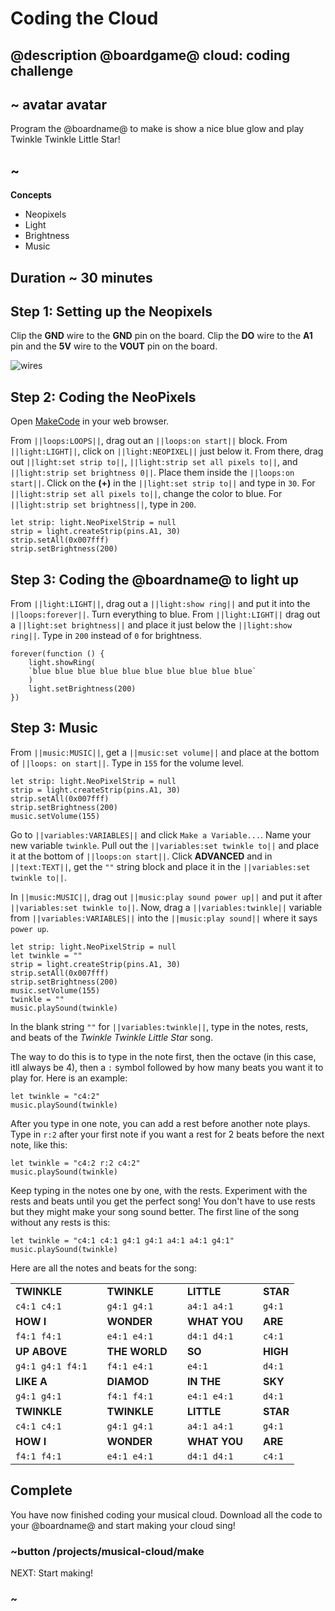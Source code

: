# Coding the Cloud

## @description @boardgame@ cloud: coding challenge

## ~ avatar avatar 

Program the @boardname@ to make is show a nice blue glow and play Twinkle Twinkle Little Star!

## ~

**Concepts**

* Neopixels
* Light
* Brightness
* Music 

## Duration ~ 30 minutes

## Step 1: Setting up the Neopixels 

Clip the **GND** wire to the **GND** pin on the board. Clip the **DO** wire to the **A1** pin and the **5V** wire to the **VOUT** pin on the board.

![wires](/static/cp/projects/musical-cloud/wires.jpg)

## Step 2: Coding the NeoPixels

Open [MakeCode](@homeurl@) in your web browser.

From ``||loops:LOOPS||``, drag out an ``||loops:on start||`` block. From ``||light:LIGHT||``, click on ``||light:NEOPIXEL||`` just below it. From there, drag out ``||light:set strip to||``, ``||light:strip set all pixels to||``, and ``||light:strip set brightness 0||``. Place them inside the ``||loops:on start||``.  Click on the **(+)** in the ``||light:set strip to||`` and type in `30`. For ``||light:strip set all pixels to||``, change the color to blue. For ``||light:strip set brightness||``, type in `200`.

```blocks
let strip: light.NeoPixelStrip = null
strip = light.createStrip(pins.A1, 30)
strip.setAll(0x007fff)
strip.setBrightness(200)
```

## Step 3: Coding the @boardname@ to light up

From ``||light:LIGHT||``, drag out a ``||light:show ring||`` and put it into the ``||loops:forever||``. Turn everything to blue. From ``||light:LIGHT||`` drag out a ``||light:set brightness||`` and place it just below the ``||light:show ring||``. Type in `200` instead of `0` for brightness. 

```blocks
forever(function () {
    light.showRing(
    `blue blue blue blue blue blue blue blue blue blue`
    )
    light.setBrightness(200)
})
```

## Step 3: Music

From ``||music:MUSIC||``, get a ``||music:set volume||`` and place at the bottom of ``||loops: on start||``. Type in ``155`` for the volume level.

```blocks
let strip: light.NeoPixelStrip = null
strip = light.createStrip(pins.A1, 30)
strip.setAll(0x007fff)
strip.setBrightness(200)
music.setVolume(155)
```

Go to ``||variables:VARIABLES||`` and click ``Make a Variable...``. Name your new variable ``twinkle``. Pull out the ``||variables:set twinkle to||`` and place it at the bottom of ``||loops:on start||``. Click **ADVANCED** and in ``||text:TEXT||``, get the ``""`` string block and place it in the ``||variables:set twinkle to||``.

In ``||music:MUSIC||``, drag out ``||music:play sound power up||`` and put it after ``||variables:set twinkle to||``. Now, drag a ``||variables:twinkle||`` variable from ``||variables:VARIABLES||`` into the ``||music:play sound||`` where it says ``power up``. 

```blocks
let strip: light.NeoPixelStrip = null
let twinkle = ""
strip = light.createStrip(pins.A1, 30)
strip.setAll(0x007fff)
strip.setBrightness(200)
music.setVolume(155)
twinkle = ""
music.playSound(twinkle)
```

In the blank string  `""` for ``||variables:twinkle||``, type in the notes, rests, and beats of the _Twinkle Twinkle Little Star_ song. 

The way to do this is to type in the note first, then the octave (in this case, itll always be 4), then a `:` symbol followed by how many beats you want it to play for. Here is an example:

```block
let twinkle = "c4:2"
music.playSound(twinkle)
```

After you type in one note, you can add a rest before another note plays. Type in `r:2` after your first note if you want a rest for 2 beats before the next note, like this:

```block
let twinkle = "c4:2 r:2 c4:2"
music.playSound(twinkle)
```

Keep typing in the notes one by one, with the rests. Experiment with the rests and beats until you get the perfect song! You don't have to use rests but they might make your song sound better. The first line of the song without any rests is this:

```block
let twinkle = "c4:1 c4:1 g4:1 g4:1 a4:1 a4:1 g4:1"
music.playSound(twinkle)
```

Here are all the notes and beats for the song: 

| | | | | | | |
|-|-|-|-|-|-|-|
| **TWINKLE** | | **TWINKLE** | | **LITTLE** | | **STAR** |
| `c4:1 c4:1` | | `g4:1 g4:1` | | `a4:1 a4:1` | | `g4:1` |
| **HOW I** | | **WONDER** | | **WHAT YOU** | | **ARE** |
| `f4:1 f4:1` | | `e4:1 e4:1` | | `d4:1 d4:1` | | `c4:1` |
| **UP ABOVE** | | **THE WORLD** | | **SO** | | **HIGH** |
| `g4:1 g4:1 f4:1` | | `f4:1 e4:1` | | `e4:1` | | `d4:1` |
| **LIKE A** | | **DIAMOD** | | **IN THE** | | **SKY** |
| `g4:1 g4:1` | | `f4:1 f4:1` | | `e4:1 e4:1` | | `d4:1` |
| **TWINKLE** | | **TWINKLE** | | **LITTLE** | | **STAR** |
| `c4:1 c4:1` | | `g4:1 g4:1` | | `a4:1 a4:1` | | `g4:1` |
| **HOW I** | | **WONDER** | | **WHAT YOU** | | **ARE** |
| `f4:1 f4:1` | | `e4:1 e4:1` | | `d4:1 d4:1` | | `c4:1` |

## Complete

You have now finished coding your musical cloud. Download all the code to your @boardname@ and start making your cloud sing!

### ~button /projects/musical-cloud/make

NEXT: Start making!

### ~